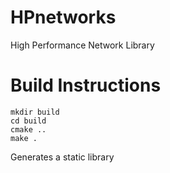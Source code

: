 # HPnetworks
High Performance Network Library

# Build Instructions
```
mkdir build
cd build
cmake ..
make .
```

Generates a static library
